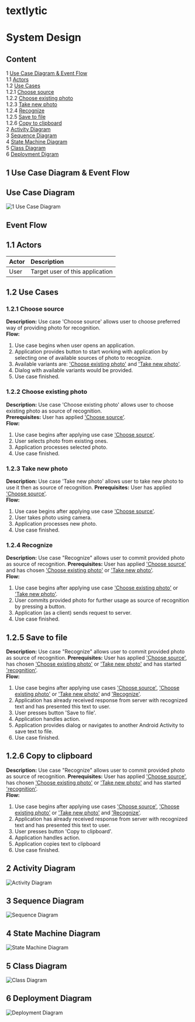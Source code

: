 # **textlytic**

# System Design

## Content
1 [Use Case Diagram & Event Flow](#use_case_diagram_and_event_flow)\
1.1 [Actors](#actors)\
1.2 [Use Cases](#use_cases)\
1.2.1 [Choose source](#choose_source)\
1.2.2 [Choose existing photo](#choose_existing_photo)\
1.2.3 [Take new photo](#take_new_photo)\
1.2.4 [Recognize](#recognize)\
1.2.5 [Save to file](#save_to_file)\
1.2.6 [Copy to clipboard](#copy_to_clipboard)\
2 [Activity Diagram](#activity_diagram)\
3 [Sequence Diagram](#sequence_diagram)\
4 [State Machine Diagram](#state_machine_diagram)\
5 [Class Diagram](#class_diagram)\
6 [Deployment Digram](#deployment_diagram)



<a name="use_case_diagram_and_event_flow"/>

## 1 Use Case Diagram & Event Flow

## Use Case Diagram

![1 Use Case Diagram](../img/use-case-diagram.png)



## Event Flow


<a name="actors"/>

## 1.1 Actors

| Actor | Description |
|:--|:--|
| User | Target user of this application |



<a name="use_cases"/>

## 1.2 Use Cases



<a name="choose_source"/>

### 1.2.1 Choose source

**Description:** Use case 'Choose source' allows user to choose preferred way of providing photo for recognition.\
**Flow:**
1. Use case begins when user opens an application.
2. Application provides button to start working with application by selecting one of available sources of photo to recognize.
3. Available variants are: ['Choose existing photo'](#choose_existing_photo 'Choose existing photo') and ['Take new photo'](#take_new_photo "Take new photo").
4. Dialog with available variants would be provided.
5. Use case finished.



<a name="choose_existing_photo"/>

### 1.2.2 Choose existing photo

**Description:** Use case 'Choose existing photo' allows user to choose existing photo as source of recognition.\
**Prerequisites:** User has applied ['Choose source'](#choose_source 'Choose source').\
**Flow:**
1. Use case begins after applying use case ['Choose source'](#choose_source 'Choose source').
2. User selects photo from existing ones.
3. Application processes selected photo.
4. Use case finished.



<a name="take_new_photo"/>

### 1.2.3 Take new photo

**Description:** Use case 'Take new photo' allows user to take new photo to use it then as source of recognition.
**Prerequisites:** User has applied ['Choose source'](#choose_source 'Choose source').\
**Flow:**
1. Use case begins after applying use case ['Choose source'](#choose_source 'Choose source').
2. User takes photo using camera.
3. Application processes new photo.
4. Use case finished.



<a name="recognize"/>

### 1.2.4 Recognize

**Description:** Use case "Recognize" allows user to commit provided photo as source of recognition.
**Prerequisites:** User has applied ['Choose source'](#choose_source 'Choose source') and has chosen ['Choose existing photo'](#choose_existing_photo 'Choose existing photo') or ['Take new photo'](#take_new_photo "Take new photo").\
**Flow:**
1. Use case begins after applying use case ['Choose existing photo'](#choose_existing_photo 'Choose existing photo') or ['Take new photo'](#take_new_photo "Take new photo").
2. User commits provided photo for further usage as source of recognition by pressing a button.
3. Application (as a client) sends request to server.
4. Use case finished.



<a name="save_to_file"/>

## 1.2.5 Save to file

**Description:** Use case "Recognize" allows user to commit provided photo as source of recognition.
**Prerequisites:** User has applied ['Choose source'](#choose_source 'Choose source'), has chosen ['Choose existing photo'](#choose_existing_photo 'Choose existing photo') or ['Take new photo'](#take_new_photo "Take new photo") and has started ['recognition'](#recognize "Recognize").\
**Flow:**
1. Use case begins after applying use cases ['Choose source'](#choose_source 'Choose source'), ['Choose existing photo'](#choose_existing_photo 'Choose existing photo') or ['Take new photo'](#take_new_photo "Take new photo") and ['Recognize'](#recognize "Recognize").
2. Application has already received response from server with recognized text and has presented this text to user.
3. User presses button 'Save to file'.
4. Application handles action.
5. Application provides dialog or navigates to another Android Activity to save text to file.
6. Use case finished.



<a name="copy_to_clipboard"/>

## 1.2.6 Copy to clipboard

**Description:** Use case "Recognize" allows user to commit provided photo as source of recognition.
**Prerequisites:** User has applied ['Choose source'](#choose_source 'Choose source'), has chosen ['Choose existing photo'](#choose_existing_photo 'Choose existing photo') or ['Take new photo'](#take_new_photo "Take new photo") and has started ['recognition'](#recognize "Recognize").\
**Flow:**
1. Use case begins after applying use cases ['Choose source'](#choose_source 'Choose source'), ['Choose existing photo'](#choose_existing_photo 'Choose existing photo') or ['Take new photo'](#take_new_photo "Take new photo") and ['Recognize'](#recognize "Recognize").
2. Application has already received response from server with recognized text and has presented this text to user.
3. User presses button 'Copy to clipboard'.
4. Application handles action.
5. Application copies text to clipboard
6. Use case finished.




<a name="activity_diagram"/>

## 2 Activity Diagram

![Activity Diagram](../img/activity-diagram.png)



<a name="sequence_diagram"/>

## 3 Sequence Diagram

![Sequence Diagram](../img/sequence-diagram.png)



<a name="state_machine_diagram"/>

## 4 State Machine Diagram

![State Machine Diagram](../img/state-machine-diagram.png)



<a name="class_diagram"/>

## 5 Class Diagram

![Class Diagram](../img/class-diagram.png)



<a name="deployment_diagram"/>

## 6 Deployment Diagram

![Deployment Diagram](../img/deployment-diagram.png)
